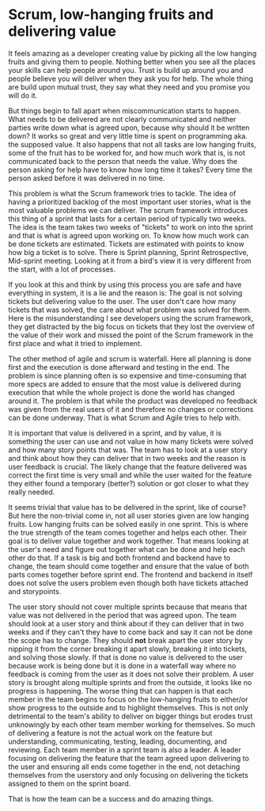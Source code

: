 # Scrum, low-hanging fruits and delivering value

It feels amazing as a developer creating value by picking all the low hanging fruits and giving them to people. Nothing better when you see all the places your skills can help people around you. Trust is build up around you and people believe you will deliver when they ask you for help. The whole thing are build upon mutual trust, they say what they need and you promise you will do it.

But things begin to fall apart when miscommunication starts to happen. What needs to be delivered are not clearly communicated and neither parties write down what is agreed upon, because why should it be written down? It works so great and very little time is spent on programming aka. the supposed value. It also happens that not all tasks are low hanging fruits, some of the fruit has to be worked for, and how much work that is, is not communicated back to the person that needs the value. Why does the person asking for help have to know how long time it takes? Every time the person asked before it was delivered in no time.

This problem is what the Scrum framework tries to tackle. The idea of having a prioritized backlog of the most important user stories, what is the most valuable problems we can deliver. The scrum framework introduces this thing of a sprint that lasts for a certain period of typically two weeks. The idea is the team takes two weeks of "tickets" to work on into the sprint and that is what is agreed upon working on. To know how much work can be done tickets are estimated. Tickets are estimated with points to know how big a ticket is to solve. There is Sprint planning, Sprint Retrospective, Mid-sprint meeting. Looking at it from a bird's view it is very different from the start, with a lot of processes.

If you look at this and think by using this process you are safe and have everything in system, it is a lie and the reason is: The goal is not solving tickets but delivering value to the user. The user don't care how many tickets that was solved, the care about what problem was solved for them. Here is the misunderstanding I see developers using the scrum framework, they get distracted by the big focus on tickets that they lost the overview of the value of their work and missed the point of the Scrum framework in the first place and what it tried to implement.

The other method of agile and scrum is waterfall. Here all planning is done first and the execution is done afterward and testing in the end. The problem is since planning often is so expensive and time-consuming that more specs are added to ensure that the most value is delivered during execution that while the whole project is done the world has changed around it. The problem is that while the product was developed no feedback was given from the real users of it and therefore no changes or corrections can be done underway. That is what Scrum and Agile tries to help with.

It is important that value is delivered in a sprint, and by value, it is something the user can use and not value in how many tickets were solved and how many story points that was. The team has to look at a user story and think about how they can deliver that in two weeks and the reason is user feedback is crucial. The likely change that the feature delivered was correct the first time is very small and while the user waited for the feature they either found a temporary (better?) solution or got closer to what they really needed.

It seems trivial that value has to be delivered in the sprint, like of course? But here the non-trivial come in, not all user stories given are low hanging fruits. Low hanging fruits can be solved easily in one sprint. This is where the true strength of the team comes together and helps each other. Their goal is to deliver value together and work together. That means looking at the user's need and figure out together what can be done and help each other do that. If a task is big and both frontend and backend have to change, the team should come together and ensure that the value of both parts comes together before sprint end. The frontend and backend in itself does not solve the users problem even though both have tickets attached and storypoints.

The user story should not cover multiple sprints because that means that value was not delivered in the period that was agreed upon. The team should look at a user story and think about if they can deliver that in two weeks and if they can't they have to come back and say it can not be done the scope has to change. They should **not** break apart the user story by nipping it from the corner breaking it apart slowly, breaking it into tickets, and solving those slowly. If that is done no value is delivered to the user because work is being done but it is done in a waterfall way where no feedback is coming from the user as it does not solve their problem. A user story is brought along multiple sprints and from the outside, it looks like no progress is happening. The worse thing that can happen is that each member in the team begins to focus on the low-hanging fruits to either/or show progress to the outside and to highlight themselves. This is not only detrimental to the team's ability to deliver on bigger things but erodes trust unknowingly by each other team member working for themselves. So much of delivering a feature is not the actual work on the feature but understanding, communicating, testing, leading, documenting, and reviewing. Each team member in a sprint team is also a leader. A leader focusing on delivering the feature that the team agreed upon delivering to the user and ensuring all ends come together in the end, not detaching themselves from the userstory and only focusing on delivering the tickets assigned to them on the sprint board. 

That is how the team can be a success and do amazing things.